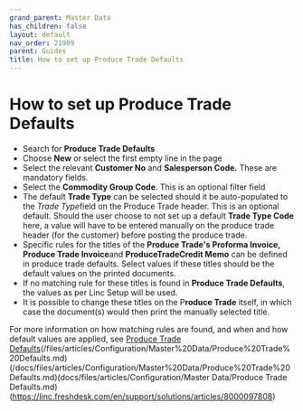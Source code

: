 ```yaml
---
grand_parent: Master Data
has_children: false
layout: default
nav_order: 21909
parent: Guides
title: How to set up Produce Trade Defaults
---
```


# How to set up Produce Trade Defaults

* Search for **Produce Trade Defaults**
* Choose **New** or select the first empty line in the page
* Select the relevant **Customer No** and **Salesperson Code.** These are mandatory fields.
* Select the **Commodity Group Code**. This is an optional filter field
* The default **Trade Type** can be selected should it be auto-populated to the *Trade Type*field on the Produce Trade header. This is an optional default. Should the user choose to not set up a default **Trade Type Code** here, a value will have to be entered manually on the produce trade header (for the customer) before posting the produce trade.
* Specific rules for the titles of the **Produce Trade's Proforma Invoice, Produce Trade Invoice**and **Produce****Trade****Credit Memo** can be defined in produce trade defaults. Select values if these titles should be the default values on the printed documents.
* If no matching rule for these titles is found in **Produce Trade Defaults**, the values as per Linc Setup will be used.
* It is possible to change these titles on the P**roduce Trade** itself, in which case the document(s) would then print the manually selected title.




For more information on how matching rules are found, and when and how default values are applied, see [Produce Trade Defaults](/files/articles/Configuration/Master%20Data/Produce%20Trade%20Defaults)(/files/articles/Configuration/Master%20Data/Produce%20Trade%20Defaults.md)(/docs/files/articles/Configuration/Master%20Data/Produce%20Trade%20Defaults.md)(docs/files/articles/Configuration/Master Data/Produce Trade Defaults.md)(https://linc.freshdesk.com/en/support/solutions/articles/8000097808)